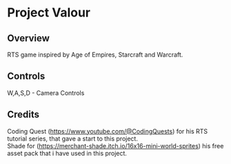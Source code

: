 # Project Valour
 
## Overview
RTS game inspired by Age of Empires, Starcraft and Warcraft. 

## Controls
W,A,S,D - Camera Controls

## Credits
Coding Quest (https://www.youtube.com/@CodingQuests) for his RTS tutorial series, that gave a start to this project.  <br />
Shade for (https://merchant-shade.itch.io/16x16-mini-world-sprites) his free asset pack that i have used in this project.
